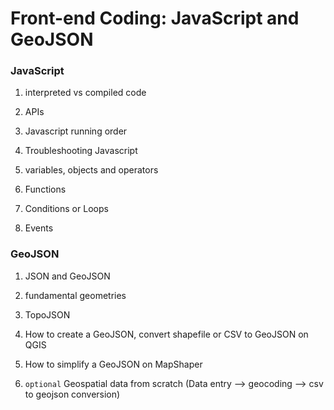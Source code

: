 # Front-end Coding: JavaScript and GeoJSON

### JavaScript

1. interpreted vs compiled code

2. APIs

3. Javascript running order

4. Troubleshooting Javascript

5. variables, objects and operators

6. Functions

7. Conditions or Loops

8. Events

### GeoJSON

1. JSON and GeoJSON

2. fundamental geometries

3. TopoJSON

4. How to create a GeoJSON, convert shapefile or CSV to GeoJSON on QGIS

5. How to simplify a GeoJSON on MapShaper

6. `optional` Geospatial data from scratch (Data entry --> geocoding --> csv to geojson conversion)